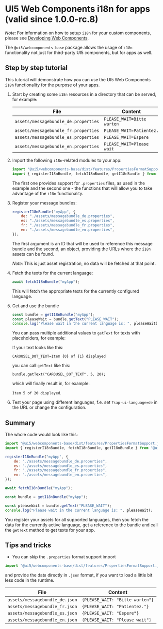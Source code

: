 # UI5 Web Components i18n for apps (valid since 1.0.0-rc.8)

*Note:* For information on how to setup `i18n` for your custom components, please see [Developing Web Components](./dev/Developing%20Web%20Components.md).

The `@ui5/webcomponents-base` package allows the usage of `i18n` functionality not just for third-party UI5 components,
but for apps as well.

## Step by step tutorial

This tutorial will demonstrate how you can use the UI5 Web Components `i18n` functionality for the purpose of your apps.

1. Start by creating some `i18n` resources in a directory that can be served, for example:

	 File    |  Content
	------------ | ---------------------------
	 `assets/messagebundle_de.properties`  | `PLEASE_WAIT=Bitte warten`
	 `assets/messagebundle_fr.properties`  | `PLEASE_WAIT=Patientez.`
	 `assets/messagebundle_es.properties`  | `PLEASE_WAIT=Espere`
	 `assets/messagebundle_en.properties`  | `PLEASE_WAIT=Please wait`


2. Import the following `i18n`-related modules to your app:
	
	```js
	import "@ui5/webcomponents-base/dist/features/PropertiesFormatSupport.js";
	import { registerI18nBundle, fetchI18nBundle, getI18nBundle } from "@ui5/webcomponents-base/dist/i18nBundle.js";
	```

	The first one provides support for `.properties` files, as used in the example and the second one - the functions
	that will allow you to take advantage of the `i18n` functionality.

3. Register your message bundles:

	```js
	registerI18nBundle("myApp", {
        de: "./assets/messagebundle_de.properties",
        es: "./assets/messagebundle_es.properties",
        fr: "./assets/messagebundle_fr.properties",
        en: "./assets/messagebundle_en.properties",
    });
	```
	
	The first argument is an ID that will be used to reference this message bundle and the second, an object,
	providing the URLs where the `i18n` assets can be found.
	
	*Note:* This is just asset registration, no data will be fetched at that point.
	
4. Fetch the texts for the current language:

	```js
	await fetchI18nBundle("myApp");
	```
	
	This will fetch the appropriate texts for the currently configured language.
	
5. Get and use the bundle

	```js
	const bundle = getI18nBundle("myApp");
	const pleaseWait = bundle.getText("PLEASE_WAIT");
	console.log("Please wait in the current language is: ", pleaseWait);
	```
	
	You can pass multiple additional values to `getText` for texts with placeholders, for example:
	
	If your text looks like this:
	
	`CAROUSEL_DOT_TEXT=Item {0} of {1} displayed`
	
	you can call `getText` like this:
	
	`bundle.getText("CAROUSEL_DOT_TEXT", 5, 20);`
	
	which will finally result in, for example:
	
	`Item 5 of 20 displayed`. 

6. Test your page using different languages, f.e. set `?sap-ui-language=de` in the URL or change the configuration.	
		
## Summary

The whole code would look like this:

```js
import "@ui5/webcomponents-base/dist/features/PropertiesFormatSupport.js";
import { registerI18nBundle, fetchI18nBundle, getI18nBundle } from "@ui5/webcomponents-base/dist/i18nBundle.js";

registerI18nBundle("myApp", {
	de: "./assets/messagebundle_de.properties",
	es: "./assets/messagebundle_es.properties",
	fr: "./assets/messagebundle_fr.properties",
	en: "./assets/messagebundle_en.properties",
});

await fetchI18nBundle("myApp");

const bundle = getI18nBundle("myApp");

const pleaseWait = bundle.getText("PLEASE_WAIT");	
console.log("Please wait in the current language is: ", pleaseWait);
```		

You register your assets for all supported languages, then you fetch the data for the currently active language,
get a reference to the bundle and call the `getText` method to get texts for your app.

## Tips and tricks

 - You can skip the `.properties` format support import

 ```js
 import "@ui5/webcomponents-base/dist/features/PropertiesFormatSupport.js";
 ```
 and provide the data directly in `.json` format, if you want to load a little bit less code in the runtime.
 
 
File    |  Content
------------ | ---------------------------
`assets/messagebundle_de.json`  | `{PLEASE_WAIT: "Bitte warten"}`
`assets/messagebundle_fr.json`  | `{PLEASE_WAIT: "Patientez."}`
`assets/messagebundle_es.json`  | `{PLEASE_WAIT: "Espere"}`
`assets/messagebundle_en.json`  | `{PLEASE_WAIT: "Please wait"}`
